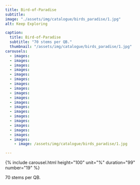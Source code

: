 ```yaml
---
title: Bird-of-Paradise
subtitle: 
image: "./assets/img/catalogue/birds_paradise/1.jpg"
alt: Keep Exploring

caption: 
  title: Bird-of-Paradise
  subtitle: "70 stems per QB."
  thumbnail: "/assets/img/catalogue/birds_paradise/1.jpg"
carousels:
  - images:
  - images:
  - images:
  - images:
  - images:
  - images:
  - images:
  - images:
  - images:
  - images:
  - images:
  - images:
  - images:
  - images:
  - images:
  - images:
  - images:
  - images: 
  - images: 
    - image: /assets/img/catalogue/birds_paradise/1.jpg

---
```


{% include carousel.html height="100" unit="%" duration="99" number="19" %}

70 stems per QB.